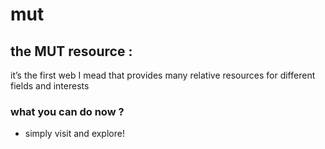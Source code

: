 # mut
 
 ## the **MUT** resource : 
 it’s the first web I mead that provides many relative resources for different fields and interests
 
 ### what you can do now ? 
  - simply visit and explore!
